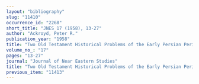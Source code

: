 ```yaml
---
layout: "bibliography"
slug: "11410"
occurrence_id: "2268"
short_title: "JNES 17 (1958), 13-27"
author: "Ackroyd, Peter R."
publication_year: "1958"
title: "Two Old Testament Historical Problems of the Early Persian Period (1. the First Years of Darius I and the Chronology of Haggai, Zechariah 1-8 - 2. the \"Seventy Year\" Period)"
volume_no_: "17"
pages: "13-27"
journal: "Journal of Near Eastern Studies"
title: "Two Old Testament Historical Problems of the Early Persian Period (1. the First Years of Darius I and the Chronology of Haggai, Zechariah 1-8 - 2. the \"Seventy Year\" Period)"
previous_item: "11413"
---
```


